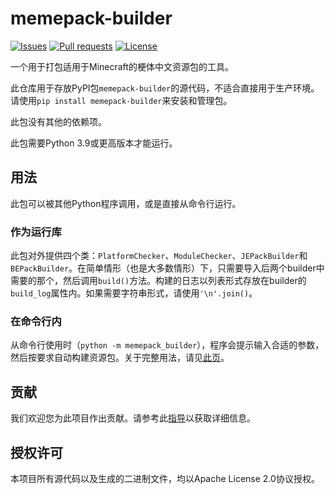 # memepack-builder

[![Issues](https://img.shields.io/github/issues/Teahouse-Studios/memepack-builder?logo=github&style=flat-square)](https://github.com/Teahouse-Studios/memepack-builder/issues)    [![Pull requests](https://img.shields.io/github/issues-pr/Teahouse-Studios/memepack-builder?logo=github&style=flat-square)](https://github.com/Teahouse-Studios/memepack-builder/pulls)    [![License](https://img.shields.io/static/v1?label=License&message=Apache-2.0&color=db2331&style=flat-square&logo=apache)](http://www.apache.org/licenses/LICENSE-2.0)

一个用于打包适用于Minecraft的梗体中文资源包的工具。

此仓库用于存放PyPI包`memepack-builder`的源代码，不适合直接用于生产环境。请使用`pip install memepack-builder`来安装和管理包。

此包没有其他的依赖项。

此包需要Python 3.9或更高版本才能运行。

## 用法

此包可以被其他Python程序调用，或是直接从命令行运行。

### 作为运行库

此包对外提供四个类：`PlatformChecker`、`ModuleChecker`、`JEPackBuilder`和`BEPackBuilder`。在简单情形（也是大多数情形）下，只需要导入后两个builder中需要的那个，然后调用`build()`方法。构建的日志以列表形式存放在builder的`build_log`属性内。如果需要字符串形式，请使用`'\n'.join()`。

### 在命令行内

从命令行使用时（`python -m memepack_builder`），程序会提示输入合适的参数，然后按要求自动构建资源包。关于完整用法，请见[此页](/CLI_Manual.zh-hans.md)。

## 贡献

我们欢迎您为此项目作出贡献。请参考此[指导](/CONTRIBUTING.zh-hans.md)以获取详细信息。

## 授权许可

本项目所有源代码以及生成的二进制文件，均以Apache License 2.0协议授权。
